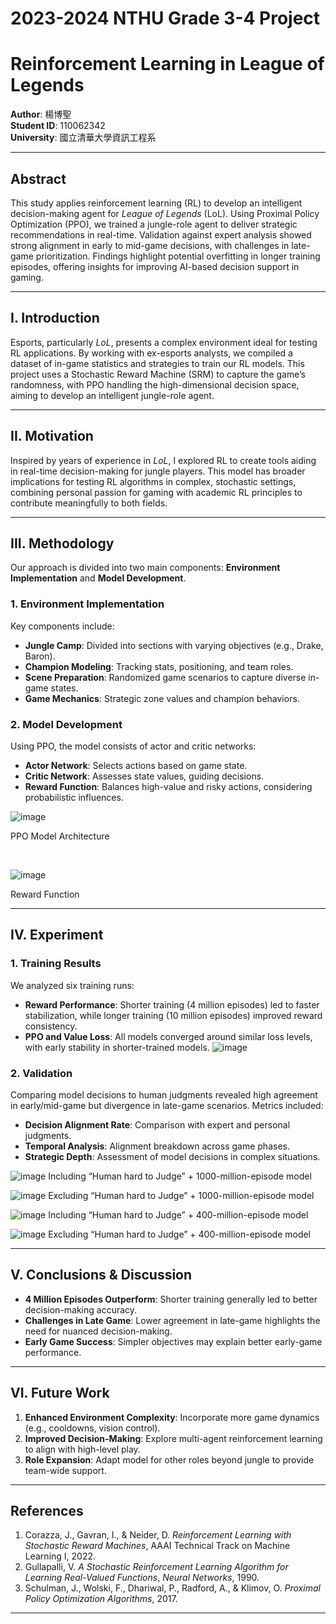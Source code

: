 2023-2024 NTHU Grade 3-4 Project
===
# Reinforcement Learning in League of Legends

**Author**: 楊博聖  
**Student ID**: 110062342  
**University**: 國立清華大學資訊工程系  

---

## Abstract
This study applies reinforcement learning (RL) to develop an intelligent decision-making agent for *League of Legends* (LoL). Using Proximal Policy Optimization (PPO), we trained a jungle-role agent to deliver strategic recommendations in real-time. Validation against expert analysis showed strong alignment in early to mid-game decisions, with challenges in late-game prioritization. Findings highlight potential overfitting in longer training episodes, offering insights for improving AI-based decision support in gaming.

---

## I. Introduction
Esports, particularly *LoL*, presents a complex environment ideal for testing RL applications. By working with ex-esports analysts, we compiled a dataset of in-game statistics and strategies to train our RL models. This project uses a Stochastic Reward Machine (SRM) to capture the game’s randomness, with PPO handling the high-dimensional decision space, aiming to develop an intelligent jungle-role agent.

---

## II. Motivation
Inspired by years of experience in *LoL*, I explored RL to create tools aiding in real-time decision-making for jungle players. This model has broader implications for testing RL algorithms in complex, stochastic settings, combining personal passion for gaming with academic RL principles to contribute meaningfully to both fields.

---

## III. Methodology
Our approach is divided into two main components: **Environment Implementation** and **Model Development**.

### 1. Environment Implementation
Key components include:
- **Jungle Camp**: Divided into sections with varying objectives (e.g., Drake, Baron).
- **Champion Modeling**: Tracking stats, positioning, and team roles.
- **Scene Preparation**: Randomized game scenarios to capture diverse in-game states.
- **Game Mechanics**: Strategic zone values and champion behaviors.

### 2. Model Development
Using PPO, the model consists of actor and critic networks:
- **Actor Network**: Selects actions based on game state.
- **Critic Network**: Assesses state values, guiding decisions.
- **Reward Function**: Balances high-value and risky actions, considering probabilistic influences.

![image](https://github.com/user-attachments/assets/b8a7dc89-c970-4bd6-b3ad-1a0efc02dfec)

PPO Model Architecture

<br>

![image](https://github.com/user-attachments/assets/a67fc3a4-f61f-422c-ac35-620017d15ed8)

Reward Function


---

## IV. Experiment

### 1. Training Results
We analyzed six training runs:
- **Reward Performance**: Shorter training (4 million episodes) led to faster stabilization, while longer training (10 million episodes) improved reward consistency.
- **PPO and Value Loss**: All models converged around similar loss levels, with early stability in shorter-trained models.
![image](https://github.com/user-attachments/assets/9978b651-c461-460a-8c15-c29f32778461)

### 2. Validation
Comparing model decisions to human judgments revealed high agreement in early/mid-game but divergence in late-game scenarios. Metrics included:
- **Decision Alignment Rate**: Comparison with expert and personal judgments.
- **Temporal Analysis**: Alignment breakdown across game phases.
- **Strategic Depth**: Assessment of model decisions in complex situations.

![image](https://github.com/user-attachments/assets/79a2403c-9442-4d73-afbd-bf9e00cc5971)
Including “Human hard to Judge” + 1000-million-episode model

![image](https://github.com/user-attachments/assets/9a6a513f-8bdc-41b0-93bf-3e2968f34385)
Excluding “Human hard to Judge” + 1000-million-episode model

![image](https://github.com/user-attachments/assets/3b0453c0-b428-4371-9f0c-76f629ce2bdf)
Including “Human hard to Judge” + 400-million-episode model 

![image](https://github.com/user-attachments/assets/6fa1b672-61d9-4a97-aea0-1edcb8b23d9c)
Excluding “Human hard to Judge” + 400-million-episode model

---

## V. Conclusions & Discussion
- **4 Million Episodes Outperform**: Shorter training generally led to better decision-making accuracy.
- **Challenges in Late Game**: Lower agreement in late-game highlights the need for nuanced decision-making.
- **Early Game Success**: Simpler objectives may explain better early-game performance.

---

## VI. Future Work
1. **Enhanced Environment Complexity**: Incorporate more game dynamics (e.g., cooldowns, vision control).
2. **Improved Decision-Making**: Explore multi-agent reinforcement learning to align with high-level play.
3. **Role Expansion**: Adapt model for other roles beyond jungle to provide team-wide support.

---

## References
1. Corazza, J., Gavran, I., & Neider, D. *Reinforcement Learning with Stochastic Reward Machines*, AAAI Technical Track on Machine Learning I, 2022.
2. Gullapalli, V. *A Stochastic Reinforcement Learning Algorithm for Learning Real-Valued Functions*, *Neural Networks*, 1990.
3. Schulman, J., Wolski, F., Dhariwal, P., Radford, A., & Klimov, O. *Proximal Policy Optimization Algorithms*, 2017.

---

